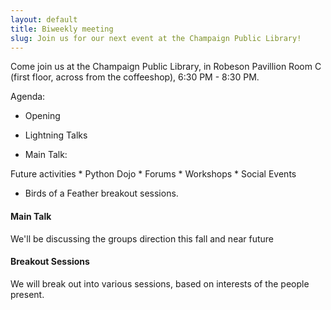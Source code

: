 ```yaml
---
layout: default
title: Biweekly meeting
slug: Join us for our next event at the Champaign Public Library!
---
```


Come join us at the Champaign Public Library, in Robeson Pavillion Room C (first floor, across from the coffeeshop),
6:30 PM - 8:30 PM. 

Agenda:
* Opening
* Lightning Talks

* Main Talk: 

 Future activities
    * Python Dojo
    * Forums
    * Workshops
    * Social Events
    
* Birds of a Feather breakout sessions.

#### Main Talk
We'll be discussing the groups direction this fall and near future

#### Breakout Sessions
We will break out into various sessions, based on interests of the people present.

